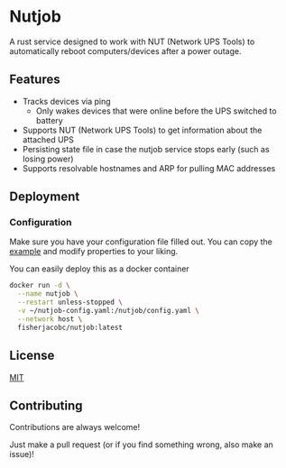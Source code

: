 # Nutjob

A rust service designed to work with NUT (Network UPS Tools) to automatically reboot computers/devices after a power outage.


## Features

- Tracks devices via ping
    - Only wakes devices that were online before the UPS switched to battery
- Supports NUT (Network UPS Tools) to get information about the attached UPS
- Persisting state file in case the nutjob service stops early (such as losing power)
- Supports resolvable hostnames and ARP for pulling MAC addresses
## Deployment

### Configuration

Make sure you have your configuration file filled out. You can copy the [example](/example.config.yaml) and modify properties to your liking.

You can easily deploy this as a docker container

```bash
docker run -d \
  --name nutjob \
  --restart unless-stopped \
  -v ~/nutjob-config.yaml:/nutjob/config.yaml \
  --network host \
  fisherjacobc/nutjob:latest
```


## License

[MIT](/LICENSE)


## Contributing

Contributions are always welcome!

Just make a pull request (or if you find something wrong, also make an issue)!